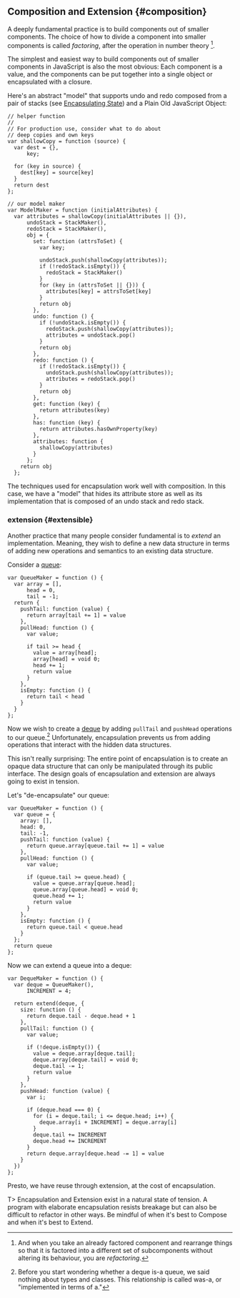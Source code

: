 ## Composition and Extension {#composition}

A deeply fundamental practice is to build components out of smaller components. The choice of how to divide a component into smaller components is called *factoring*, after the operation in number theory [^refactoring].

[^refactoring]: And when you take an already factored component and rearrange things so that it is factored into a different set of subcomponents without altering its behaviour, you are *refactoring*.

The simplest and easiest way to build components out of smaller components in JavaScript is also the most obvious: Each component is a value, and the components can be put together into a single object or encapsulated with a closure.

Here's an abstract "model" that supports undo and redo composed from a pair of stacks (see [Encapsulating State](#encapsulation)) and a Plain Old JavaScript Object:

    // helper function
    //
    // For production use, consider what to do about
    // deep copies and own keys
    var shallowCopy = function (source) {
      var dest = {},
          key;

      for (key in source) {
        dest[key] = source[key]
      }
      return dest
    };

    // our model maker
    var ModelMaker = function (initialAttributes) {
      var attributes = shallowCopy(initialAttributes || {}),
          undoStack = StackMaker(),
          redoStack = StackMaker(),
          obj = {
            set: function (attrsToSet) {
              var key;

              undoStack.push(shallowCopy(attributes));
              if (!redoStack.isEmpty()) {
                redoStack = StackMaker()
              }
              for (key in (attrsToSet || {})) {
                attributes[key] = attrsToSet[key]
              }
              return obj
            },
            undo: function () {
              if (!undoStack.isEmpty()) {
                redoStack.push(shallowCopy(attributes));
                attributes = undoStack.pop()
              }
              return obj
            },
            redo: function () {
              if (!redoStack.isEmpty()) {
                undoStack.push(shallowCopy(attributes));
                attributes = redoStack.pop()
              }
              return obj
            },
            get: function (key) {
              return attributes(key)
            },
            has: function (key) {
              return attributes.hasOwnProperty(key)
            },
            attributes: function {
              shallowCopy(attributes)
            }
          };
        return obj
      };

The techniques used for encapsulation work well with composition. In this case, we have a "model" that hides its attribute store as well as its implementation that is composed of an undo stack and redo stack.

### extension {#extensible}

Another practice that many people consider fundamental is to *extend* an implementation. Meaning, they wish to define a new data structure in terms of adding new operations and semantics to an existing data structure.

Consider a [queue]:

    var QueueMaker = function () {
      var array = [],
          head = 0,
          tail = -1;
      return {
        pushTail: function (value) {
          return array[tail += 1] = value
        },
        pullHead: function () {
          var value;

          if tail >= head {
            value = array[head];
            array[head] = void 0;
            head += 1;
            return value
          }
        },
        isEmpty: function () {
          return tail < head
        }
      }
    };

Now we wish to create a [deque] by adding `pullTail` and `pushHead` operations to our queue.[^wasa] Unfortunately, encapsulation prevents us from adding operations that interact with the hidden data structures.

[queue]: http://duckduckgo.com/Queue_(data_structure)
[deque]: https://en.wikipedia.org/wiki/Double-ended_queue "Double-ended queue"
[^wasa]: Before you start wondering whether a deque is-a queue, we said nothing about types and classes. This relationship is called was-a, or "implemented in terms of a."

This isn't really surprising: The entire point of encapsulation is to create an opaque data structure that can only be manipulated through its public interface. The design goals of encapsulation and extension are always going to exist in tension.

Let's "de-encapsulate" our queue:

    var QueueMaker = function () {
      var queue = {
        array: [],
        head: 0,
        tail: -1,
        pushTail: function (value) {
          return queue.array[queue.tail += 1] = value
        },
        pullHead: function () {
          var value;

          if (queue.tail >= queue.head) {
            value = queue.array[queue.head];
            queue.array[queue.head] = void 0;
            queue.head += 1;
            return value
          }
        },
        isEmpty: function () {
          return queue.tail < queue.head
        }
      };
      return queue
    };

Now we can extend a queue into a deque:

    var DequeMaker = function () {
      var deque = QueueMaker(),
          INCREMENT = 4;

      return extend(deque, {
        size: function () {
          return deque.tail - deque.head + 1
        },
        pullTail: function () {
          var value;

          if (!deque.isEmpty()) {
            value = deque.array[deque.tail];
            deque.array[deque.tail] = void 0;
            deque.tail -= 1;
            return value
          }
        },
        pushHead: function (value) {
          var i;

          if (deque.head === 0) {
            for (i = deque.tail; i <= deque.head; i++) {
              deque.array[i + INCREMENT] = deque.array[i]
            }
            deque.tail += INCREMENT
            deque.head += INCREMENT
          }
          return deque.array[deque.head -= 1] = value
        }
      })
    };

Presto, we have reuse through extension, at the cost of encapsulation.

T> Encapsulation and Extension exist in a natural state of tension. A program with elaborate encapsulation resists breakage but can also be difficult to refactor in other ways. Be mindful of when it's best to Compose and when it's best to Extend.